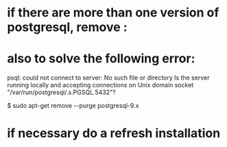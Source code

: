# if there are more than one version of postgresql, remove :

# also to solve the following error:
psql: could not connect to server: No such file or directory
  Is the server running locally and accepting
  connections on Unix domain socket "/var/run/postgresql/.s.PGSQL.5432"?

$ sudo apt-get remove --purge postgresql-9.x

# if necessary do a refresh installation
